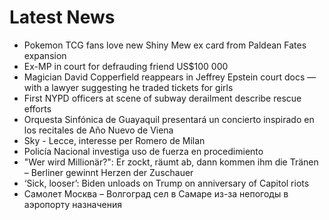 # Latest News
-  Pokemon TCG fans love new Shiny Mew ex card from Paldean Fates expansion
-  Ex-MP in court for defrauding friend US$100 000
-  Magician David Copperfield reappears in Jeffrey Epstein court docs — with a lawyer suggesting he traded tickets for girls
-  First NYPD officers at scene of subway derailment describe rescue efforts
-  Orquesta Sinfónica de Guayaquil presentará un concierto inspirado en los recitales de Año Nuevo de Viena
-  Sky - Lecce, interesse per Romero de Milan
-  Policía Nacional investiga uso de fuerza en procedimiento
-  "Wer wird Millionär?": Er zockt, räumt ab, dann kommen ihm die Tränen – Berliner gewinnt Herzen der Zuschauer
-  ‘Sick, looser’: Biden unloads on Trump on anniversary of Capitol riots
-  Самолет Москва – Волгоград сел в Самаре из-за непогоды в аэропорту назначения
